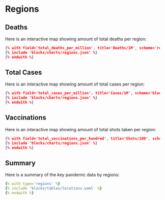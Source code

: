 # Regions

## Deaths

Here is an interactive map showing amount of total deaths per region:

```json chart
{% with field='total_deaths_per_million', title='Deaths/1M', scheme='reds' %}
{% include 'blocks/charts/regions.json' %}
{% endwith %}
```

## Total Cases

Here is an interactive map showing amount of total cases per region:

```json chart
{% with field='total_cases_per_million', title='Cases/1M', scheme='blues' %}
{% include 'blocks/charts/regions.json' %}
{% endwith %}
```

## Vaccinations

Here is an interactive map showing amount of total shots taken per region:

```json chart
{% with field='total_vaccinations_per_hundred', title='Shots/100', scheme='greens' %}
{% include 'blocks/charts/regions.json' %}
{% endwith %}
```

## Summary

Here is a summary of the key pandemic data by regions:

```yaml table
{% with type='regions' %}
{% include 'blocks/tables/locations.yaml' %}
{% endwith %}
```
